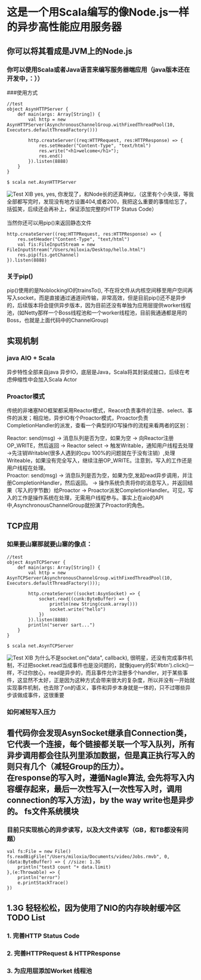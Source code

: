 这是一个用Scala编写的像Node.js一样的异步高性能应用服务器
======================================
你可以将其看成是JVM上的Node.js
---------------------------
### 你可以使用Scala或者Java语言来编写服务器端应用（java版本还在开发中，：））
###使用方式
```
//test
object AsynHTTPServer {
    def main(args: Array[String]) {
        val http = new AsynHTTPServer(AsynchronousChannelGroup.withFixedThreadPool(10, Executors.defaultThreadFactory()))
        
        http.createServer((req:HTTPRequest, res:HTTPResponse) => {
            res.setHeader("Content-Type", "text/html")
            res.write("<h1>welcome</h1>");
            res.end()
        }).listen(8888)
    }
}

$ scala net.AsynHTTPServer
```
![Test XIB](http://milostar.cwsurf.de/wf/scorer1.png)
yes, yes, 你发现了，和Node长的还真神似，（这里有个小失误，等我全部都写完时，发现没有地方设置404,或者200，我把这么重要的事情给忘了，括弧笑，后续还会再补上，保证添加完整的HTTP Status Code）<br/>
<br/>
当然你还可以用pip()来返回静态文件
```
http.createServer((req:HTTPRequest, res:HTTPResponse) => {
    res.setHeader("Content-Type", "text/html")
    val fis:FileInputStream = new FileInputStream("/Users/miloxia/Desktop/hello.html")
    res.pip(fis.getChannel)
}).listen(8888)

```
### 关于pip()
pip()使用的是NoblockingIO的trainsTo(), 不在将文件从内核空间移至用户空间再写入socket，而是直接通过通道间传输，非常高效，但是目前pip()还不是异步的，后续版本将会提供异步版本，因为目前还没有单独为应用层提供worker线程池，(如Netty那样一个Boss线程池和一个worker线程池，目前我通通都是用的Boss，也就是上面代码中的ChannelGroup)<br/>

实现机制
-------
### java AIO + Scala
异步特性全部来自java 异步IO，底层是Java，Scala将其封装成接口，后续在考虑伸缩性中会加入Scala Actor
### Proactor模式
传统的非堵塞NIO框架都采用Reactor模式，Reacot负责事件的注册、select、事件的派发；相应地，异步IO有个Proactor模式，Proactor负责 CompletionHandler的派发，查看一个典型的IO写操作的流程来看两者的区别：<br/>

Reactor:  send(msg) -> 消息队列是否为空，如果为空  -> 向Reactor注册OP_WRITE，然后返回 -> Reactor select -> 触发Writable，通知用户线程去处理 ->先注销Writable(很多人遇到的cpu 100%的问题就在于没有注销）,处理Writeable，如果没有完全写入，继续注册OP_WRITE。注意到，写入的工作还是用户线程在处理。<br/>
Proactor: send(msg) -> 消息队列是否为空，如果为空,发起read异步调用，并注册CompletionHandler，然后返回。 -> 操作系统负责将你的消息写入，并返回结果（写入的字节数）给Proactor -> Proactor派发CompletionHandler。可见，写入的工作是操作系统在处理，无需用户线程参与。事实上在aio的API 中,AsynchronousChannelGroup就扮演了Proactor的角色。<br/>

TCP应用
-------
### 如果要山寨那就要山寨的像点：
```
//test
object AsynTCPServer {
    def main(args: Array[String]) {
        val http = new AsynTCPServer(AsynchronousChannelGroup.withFixedThreadPool(10, Executors.defaultThreadFactory()));

        http.createServer((socket:AsynSocket) => {
            socket.read((cunk:ByteBuffer) => {
                println(new String(cunk.array()))
                socket.write("hello")
            })
        }).listen(8888)
        println("server sart...")
    }
}

$ scala net.AsynTCPServer
```
![Test XIB](http://milostar.cwsurf.de/wf/scorer2.png)
为什么不是socket.on("data", callback), 很明星，还没有完成事件机制，不过把socket.read当成事件也是没问题的，就像jquery的$('#btn').click()一样，不过你放心，read是异步的，而且事件允许注册多个handler，对于某些事件，这显然不太好，正是因为这种方式会带来很大的复杂度，所以并没有一开始就实现事件机制，也去除了on的语义，事件和异步本身就是一体的，只不过哪些异步该做成事件，这很重要<br/>
### 如何减轻写入压力
看代码你会发现AsynSocket继承自Connection类，它代表一个连接，每个链接都关联一个写入队列，所有异步调用都会往队列里添加数据，但是真正执行写入的则只有几个（减轻Group的压力）。<br/>
在response的写入时，遵循Nagle算法, 会先将写入内容缓存起来，最后一次性写入(一次性写入时，调用connection的写入方法)，by the way write也是异步的。
fs文件系统模块
------------
### 目前只实现核心的异步读写，以及大文件读写（GB，和TB都没有问题）
```
val fs:File = new File()
fs.readBigFile("/Users/miloxia/Documents/video/Jobs.rmvb", 0, (data:ByteBuffer) => { //size: 1.3G
	println("test3 count "+ data.limit)
},(e:Throwable) => {
	println("error")
	e.printStackTrace()
})
```
1.3G 轻轻松松，因为使用了NIO的内存映射缓冲区
TODO List
---------
### 1. 完善HTTP Status Code
### 2. 完善HTTPRequest & HTTPResponse
### 3. 为应用层添加Worket 线程池 
